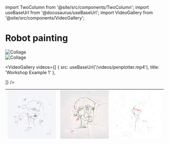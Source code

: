 import TwoColumn from '@site/src/components/TwoColumn';
import useBaseUrl from '@docusaurus/useBaseUrl';
import VideoGallery from '@site/src/components/VideoGallery';


# Robot painting
<TwoColumn>
<div>
<img src={useBaseUrl('/img/IMG20250629173859.jpg')} alt="Collage" />
</div>
<img src={useBaseUrl('/img/collage.jpg')} alt="Collage" />
</TwoColumn>

<VideoGallery
  videos={[
    {
      src: useBaseUrl('/videos/penplotter.mp4'),
      title: 'Workshop Example 1'
    },

  ]}
/>



| ![Image 1](images/cracks1.jpg) | ![Image 2](images/cracks2.jpg) | ![Image 3](images/cracks3.jpg) |
|----------------------------|----------------------------|----------------------------|